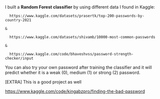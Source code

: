 I built a **Random Forest classifier** by using different data I found in Kaggle:

      https://www.kaggle.com/datasets/prasertk/top-200-passwords-by-country-2021

    &

      https://www.kaggle.com/datasets/shivamb/10000-most-common-passwords

    &

      https://www.kaggle.com/code/bhaveshvss/password-strength-checker/input


You can also try your own password after training the classifier and it will predict whether it is a weak (0), medium (1) or strong (2) password.




[EXTRA] This is a good project as well

https://www.kaggle.com/code/kingabzpro/finding-the-bad-password

    
